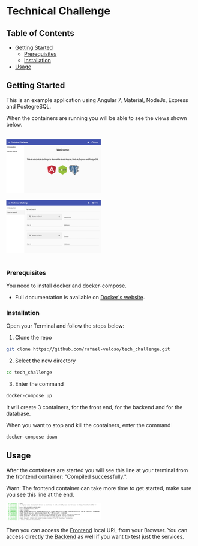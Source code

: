 # Technical Challenge

## Table of Contents

* [Getting Started](#getting-started)
  * [Prerequisites](#prerequisites)
  * [Installation](#installation)
* [Usage](#usage)


## Getting Started

This is an example application using Angular 7, Material, NodeJs, Express and PostegreSQL.

When the containers are running you will be able to see the views shown below.

<br/>
<img src="docs/screenshot1.png" width="50%" alt="Home view">
<br/><br/>
<img src="docs/screenshot2.png" width="50%" alt="Farmer search view sample">
<br/><br/>

### Prerequisites

You need to install docker and docker-compose.

- Full documentation is available on [Docker's website](https://docs.docker.com/get-docker/).

### Installation

Open your Terminal and follow the steps below:

1. Clone the repo
```sh
git clone https://github.com/rafael-veloso/tech_challenge.git
```
2. Select the new directory
```sh
cd tech_challenge
```
3. Enter the command
```sh
docker-compose up
```

It will create 3 containers, for the front end, for the backend and for the database.

When you want to stop and kill the containers, enter the command
```sh
docker-compose down
```



<!-- USAGE EXAMPLES -->
## Usage

After the containers are started you will see this line at your terminal from the frontend container: "Compiled successfully.".

Warn: The frontend container can take more time to get started, make sure you see this line at the end.

<img src="docs/screenshot3.png" width="50%" alt="Farmer search view sample">


Then you can access the [Frontend](http://localhost:4200) local URL from your Browser.
You can access directly the [Backend](http://localhost:8080) as well if you want to test just the services.